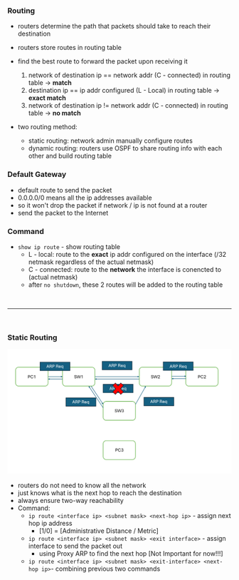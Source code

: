 ### Routing
- routers determine the path that packets should take to reach their destination
- routers store routes in routing table
- find the best route to forward the packet upon receiving it
    1. network of destination ip == network addr (C - connected) in routing table -> **match**
    2. destination ip == ip addr configured (L - Local) in routing table -> **exact match**
    3. network of destination ip != network addr (C - connected) in routing table -> **no match**

- two routing method:
    - static routing: network admin manually configure routes
    - dynamic routing: routers use OSPF to share routing info with each other and build routing table 

### Default Gateway
- default route to send the packet
- 0.0.0.0/0 means all the ip addresses available
- so it won't drop the packet if network / ip is not found at a router
- send the packet to the Internet

### Command
- `show ip route` - show routing table
    - L - local: route to the **exact** ip addr configured on the interface (/32 netmask regardless of the actual netmask)
    - C - connected: route to the **network** the interface is conencted to (actual netmask)
    - after `no shutdown`, these 2 routes will be added to the routing table

<br>
<hr>
<br>

### Static Routing
![Assign Next-Hop for Routers](Image/image-16.png)

- routers do not need to know all the network
- just knows what is the next hop to reach the destination
- always ensure two-way reachability
- Command:
    - `ip route <interface ip> <subnet mask> <next-hop ip>` - assign next hop ip address
        - [1/0] = [Administrative Distance / Metric]
    - `ip route <interface ip> <subnet mask> <exit interface>` - assign interface to send the packet out
        - using Proxy ARP to find the next hop [Not Important for now!!!]
    - `ip route <interface ip> <subnet mask> <exit-interface> <next-hop ip>`- combining previous two commands
